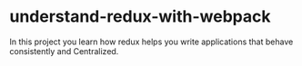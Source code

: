 # understand-redux-with-webpack
In this project you learn how redux helps you write applications that behave consistently and Centralized.
